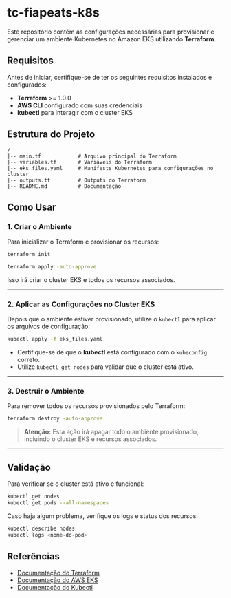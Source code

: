 # tc-fiapeats-k8s

Este repositório contém as configurações necessárias para provisionar e gerenciar um ambiente Kubernetes no Amazon EKS utilizando **Terraform**.

## Requisitos
Antes de iniciar, certifique-se de ter os seguintes requisitos instalados e configurados:

- **Terraform** >= 1.0.0
- **AWS CLI** configurado com suas credenciais
- **kubectl** para interagir com o cluster EKS

## Estrutura do Projeto
```
/
|-- main.tf            # Arquivo principal do Terraform
|-- variables.tf       # Variáveis do Terraform
|-- eks_files.yaml     # Manifests Kubernetes para configurações no cluster
|-- outputs.tf         # Outputs do Terraform
|-- README.md          # Documentação
```

## Como Usar
### 1. Criar o Ambiente
Para inicializar o Terraform e provisionar os recursos:

```bash
terraform init
```

```bash
terraform apply -auto-approve
```

Isso irá criar o cluster EKS e todos os recursos associados.

---

### 2. Aplicar as Configurações no Cluster EKS
Depois que o ambiente estiver provisionado, utilize o `kubectl` para aplicar os arquivos de configuração:

```bash
kubectl apply -f eks_files.yaml
```

- Certifique-se de que o **kubectl** está configurado com o `kubeconfig` correto.
- Utilize `kubectl get nodes` para validar que o cluster está ativo.

---

### 3. Destruir o Ambiente
Para remover todos os recursos provisionados pelo Terraform:

```bash
terraform destroy -auto-approve
```

> **Atenção:** Esta ação irá apagar todo o ambiente provisionado, incluindo o cluster EKS e recursos associados.

---

## Validação
Para verificar se o cluster está ativo e funcional:

```bash
kubectl get nodes
kubectl get pods --all-namespaces
```

Caso haja algum problema, verifique os logs e status dos recursos:

```bash
kubectl describe nodes
kubectl logs <nome-do-pod>
```

## Referências
- [Documentação do Terraform](https://www.terraform.io/docs)
- [Documentação do AWS EKS](https://aws.amazon.com/eks/)
- [Documentação do Kubectl](https://kubernetes.io/docs/reference/kubectl/)
